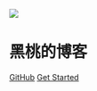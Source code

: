 
<!-- _coverpage.md -->
![](cover/cover2.jpg)

[comment]: <> (<img src="cover/cover2.jpg" width = "800" height = "400" alt="logo" align=center />)

# 黑桃的博客


[GitHub](https://github.com/heitao5200/my_blog/)
[Get Started](README)

